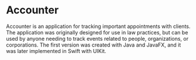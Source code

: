 # Accounter
Accounter is an application for tracking important appointments with clients. The application was originally designed for use in law practices, but can be used by anyone needing to track events related to people, organizations, or corporations. The first version was created with Java and JavaFX, and it was later implemented in Swift with UIKit.

